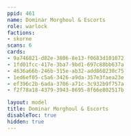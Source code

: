```yaml
---
ppid: 461
name: Dominar Morghoul & Escorts
role: warlock
factions:
- skorne
scans: 6
cards:
- 9a746821-d82e-3806-8e13-f0683d101072
- 1fd01fcc-417e-3ba7-9bd1-697c88bb637a
- 4636a66b-246b-315e-ab32-add860230c75
- 1ed6ef05-c5a6-3426-a9da-357e3faea23e
- ef396c2b-6ada-3706-a71c-3c932b9f757a
- f2f78a18-4379-3943-8695-8f66e802517b

layout: model
title: Dominar Morghoul & Escorts
disableToc: true
hidden: true
---
```

